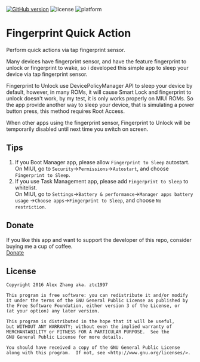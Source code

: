 [![GitHub version](https://badge.fury.io/gh/ztc1997%2FFingerprint2Sleep.svg)](https://github.com/ztc1997/Fingerprint2Sleep/releases) ![license](http://img.shields.io/badge/license-GPLv3-brightgreen.svg) ![platform](http://img.shields.io/badge/platform-Android-blue.svg)
# Fingerprint Quick Action

Perform quick actions via tap fingerprint sensor.

Many devices have fingerprint sensor, and have the feature fingerprint to unlock or fingerprint to wake, so i developed this simple app to sleep your device via tap fingerprint sensor.

Fingerprint to Unlock use DevicePolicyManager API to sleep your device by default, however, in many ROMs, it will cause Smart Lock and fingerprint to unlock doesn't work, by my test, it is only works properly on MIUI ROMs. So the app provide another way to sleep your device, that is simulating a power button press, this method requires Root Access.

When other apps using the fingerprint sensor, Fingerprint to Unlock will be temporarily disabled until next time you switch on screen.

## Tips

1. If you Boot Manager app, please allow `Fingerprint to Sleep` autostart.<br>
On MIUI, go to `Security`→`Permissions`→`Autostart`, and choose `Fingerprint to Sleep`.
2. If you use Task Management app, please add `Fingerprint to Sleep` to whitelist.<br>
On MIUI, go to `Settings`→`Battery & performance`→`Manager apps battery usage`
→`Choose apps`→`Fingerprint to Sleep`, and choose `No restriction`.

## Donate

If you like this app and want to support the developer of this repo, consider buying me a cup of coffee.<br>
[Donate](./DONATE.md)

## License
```
Copyright 2016 Alex Zhang aka. ztc1997

This program is free software: you can redistribute it and/or modify
it under the terms of the GNU General Public License as published by
the Free Software Foundation, either version 3 of the License, or
(at your option) any later version.

This program is distributed in the hope that it will be useful,
but WITHOUT ANY WARRANTY; without even the implied warranty of
MERCHANTABILITY or FITNESS FOR A PARTICULAR PURPOSE.  See the
GNU General Public License for more details.

You should have received a copy of the GNU General Public License
along with this program.  If not, see <http://www.gnu.org/licenses/>.
```